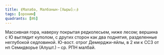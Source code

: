 ```yaml
---
title: ⦗Малаба, Малбанын-[Хыры]⒯⦘
tags: [ороним]
quadrants: [И6]
---
```


Массивная гора, наверху покрытая редколесьем, ниже лесом; вершина с Ю выглядит
куполом, с других сторон как два поднятия, разделенные неглубокой седловиной.
Ю-вост. отрог Демерджи-яйлы, в 2 км к ССЗ от нп Семидворье (Алушт.) – ср. РПН
малбай.
